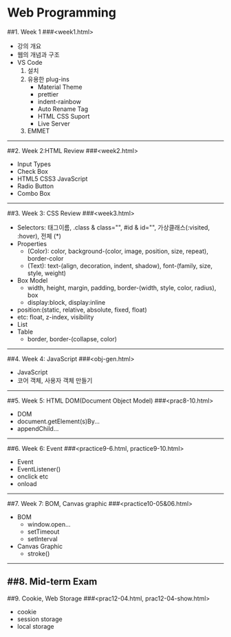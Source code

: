 # Web Programming

##1. Week 1
   ###<week1.html>
   - 강의 개요
   - 웹의 개념과 구조
   - VS Code
       1. 설치
       2. 유용한 plug-ins
          - Material Theme
          - prettier
          - indent-rainbow
          - Auto Rename Tag
          - HTML CSS Suport
          - Live Server
        3. EMMET
---
##2. Week 2:HTML Review 
   ###<week2.html>
   - Input Types
   - Check Box
   - HTML5 CSS3 JavaScript
   - Radio Button
   - Combo Box
---
##3. Week 3: CSS Review 
   ###<week3.html>
   - Selectors: 태그이름, .class & class="", #id & id="", 가상클래스(:visited, :hover), 전체 (*)
   - Properties
      - (Color): color, background-(color, image, position, size, repeat), border-color
      - (Text): text-(align, decoration, indent, shadow), font-(family, size, style, weight)
   - Box Model
      - width, height, margin, padding, border-(width, style, color, radius), box
      - display:block, display:inline
   - position:(static, relative, absolute, fixed, float)
   - etc: float, z-index, visibility
   - List
   - Table
      - border, border-(collapse, color)
---
##4. Week 4: JavaScript 
   ###<obj-gen.html>
   - JavaScript
   - 코어 객체, 사용자 객체 만들기
---
##5. Week 5: HTML DOM(Document Object Model) 
   ###<prac8-10.html>
   - DOM
   - document.getElement(s)By...
   - appendChild...
---
##6. Week 6: Event 
   ###<practice9-6.html, practice9-10.html>
   - Event
   - EventListener()
   - onclick etc
   - onload
---
##7. Week 7: BOM, Canvas graphic 
   ###<practice10-05&06.html>
   - BOM
      - window.open...
      - setTimeout
      - setInterval
   - Canvas Graphic
      - stroke()
---
##8. Mid-term Exam
---
##9. Cookie, Web Storage 
   ###<prac12-04.html, prac12-04-show.html>
   - cookie
   - session storage
   - local storage
